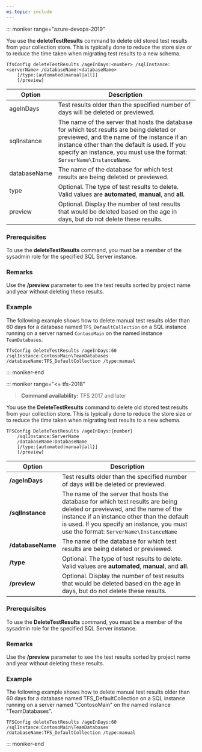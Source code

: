 ```yaml
---
ms.topic: include
---
```


::: moniker range="azure-devops-2019"

You use the **deleteTestResults** command to delete old stored test results from your collection store.
This is typically done to reduce the store size or to reduce the time taken when migrating test results to a new schema.

```
TfsConfig deleteTestResults /ageInDays:<number> /sqlInstance:<serverName> /databaseName:<databaseName>
    [/type:[automated|manual|all]]
    [/preview]
```

|Option|Description|
|---|---|
|ageInDays|Test results older than the specified number of days will be deleted or previewed.|
|sqlInstance|The name of the server that hosts the database for which test results are being deleted or previewed, and the name of the instance if an instance other than the default is used. If you specify an instance, you must use the format: `ServerName\InstanceName`.|
|databaseName|The name of the database for which test results are being deleted or previewed.|
|type|Optional. The type of test results to delete. Valid values are <strong>automated</strong>, <strong>manual</strong>, and <strong>all</strong>.|
|preview|Optional. Display the number of test results that would be deleted based on the age in days, but do not delete these results.|

### Prerequisites

To use the **deleteTestResults** command, you must be a member of the sysadmin role for the specified SQL Server instance.

### Remarks

Use the **/preview** parameter to see the test results sorted by project name and year without deleting these results.

### Example

The following example shows how to delete manual test results older than 60 days for a database named `TFS_DefaultCollection` on a SQL instance running on a server named `ContosoMain` on the named instance `TeamDatabases`.

```
TfsConfig deleteTestResults /ageInDays:60 /sqlInstance:ContosoMain\TeamDatabases /databaseName:TFS_DefaultCollection /type:manual
```

::: moniker-end

::: moniker range="<= tfs-2018"

>**Command availability:** TFS 2017 and later

You use the **DeleteTestResults** command to 
delete old stored test results from your collection store.
This is typically done to reduce the store size or to
reduce the time taken when migrating test results to a new schema.

    TFSConfig DeleteTestResults /ageInDays:{number} 
        /sqlInstance:ServerName
        /databaseName:DatabaseName
        [/type:{automated|manual|all}]
        [/preview]

<table>
  <thead>
    <tr>
      <th>Option</th>
      <th>Description</th>
    </tr>
  </thead>
  <tbody>
    <tr>
      <td><strong>/ageInDays</strong></td>
      <td>Test results older than the specified number of days will be deleted or previewed.</td>
    </tr>
    <tr>
      <td><strong>/sqlInstance</strong></td>
      <td>
        The name of the server that hosts the database for which test results are being deleted or previewed,
        and the name of the instance if an instance other than the default is used.
        If you specify an instance, you must use the format: <code>ServerName\InstanceName</code>
      </td>
    </tr>
    <tr>
      <td><strong>/databaseName</strong></td>
      <td>The name of the database for which test results are being deleted or previewed.</td>
    </tr>
    <tr>
      <td><strong>/type</strong></td>
      <td>Optional. The type of test results to delete. Valid values are <strong>automated</strong>, <strong>manual</strong>, and <strong>all</strong>.</td>
    </tr>
    <tr>
      <td><strong>/preview</strong></td>
      <td>Optional. Display the number of test results that would be deleted based on the age in days, but do not delete these results.</td>
  </tr>
  </tbody>
</table>

### Prerequisites

To use the **DeleteTestResults** command, you must be a member of the sysadmin role for the specified SQL Server instance.

### Remarks

Use the **/preview** parameter to see the test results sorted by project name and year without deleting these results. 

### Example

The following example shows how to delete manual test results older 
than 60 days for a database named TFS\_DefaultCollection on a SQL 
instance running on a server named "ContosoMain" on the named instance "TeamDatabases".

    TFSConfig deleteTestResults /ageInDays:60 /sqlInstance:ContosoMain\TeamDatabases /databaseName:TFS_DefaultCollection /type:manual

::: moniker-end